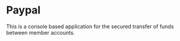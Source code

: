 # Paypal
This is a console based application for the secured transfer of funds between member accounts.
